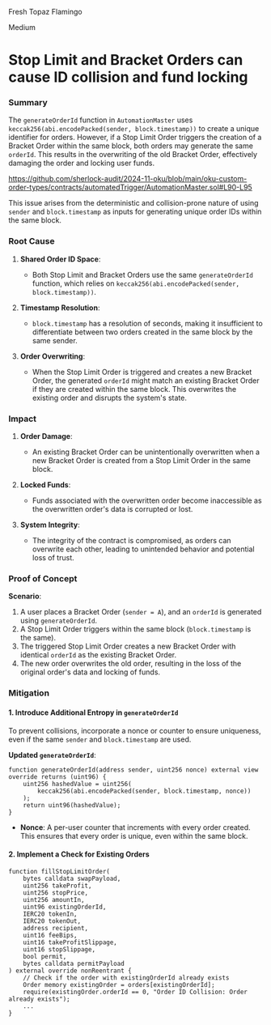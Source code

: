 Fresh Topaz Flamingo

Medium

# Stop Limit and Bracket Orders can cause ID collision and fund locking

### **Summary**
The `generateOrderId` function in `AutomationMaster` uses `keccak256(abi.encodePacked(sender, block.timestamp))` to create a unique identifier for orders. However, if a Stop Limit Order triggers the creation of a Bracket Order within the same block, both orders may generate the same `orderId`. This results in the overwriting of the old Bracket Order, effectively damaging the order and locking user funds. 

https://github.com/sherlock-audit/2024-11-oku/blob/main/oku-custom-order-types/contracts/automatedTrigger/AutomationMaster.sol#L90-L95

This issue arises from the deterministic and collision-prone nature of using `sender` and `block.timestamp` as inputs for generating unique order IDs within the same block.

### **Root Cause**
1. **Shared Order ID Space**:
   - Both Stop Limit and Bracket Orders use the same `generateOrderId` function, which relies on `keccak256(abi.encodePacked(sender, block.timestamp))`.

2. **Timestamp Resolution**:
   - `block.timestamp` has a resolution of seconds, making it insufficient to differentiate between two orders created in the same block by the same sender.

3. **Order Overwriting**:
   - When the Stop Limit Order is triggered and creates a new Bracket Order, the generated `orderId` might match an existing Bracket Order if they are created within the same block. This overwrites the existing order and disrupts the system's state.

### **Impact**
1. **Order Damage**:
   - An existing Bracket Order can be unintentionally overwritten when a new Bracket Order is created from a Stop Limit Order in the same block.

2. **Locked Funds**:
   - Funds associated with the overwritten order become inaccessible as the overwritten order's data is corrupted or lost.

3. **System Integrity**:
   - The integrity of the contract is compromised, as orders can overwrite each other, leading to unintended behavior and potential loss of trust.

### **Proof of Concept**

**Scenario**:
1. A user places a Bracket Order (`sender = A`), and an `orderId` is generated using `generateOrderId`.
2. A Stop Limit Order triggers within the same block (`block.timestamp` is the same).
3. The triggered Stop Limit Order creates a new Bracket Order with identical `orderId` as the existing Bracket Order.
4. The new order overwrites the old order, resulting in the loss of the original order's data and locking of funds.

### **Mitigation**

#### **1. Introduce Additional Entropy in `generateOrderId`**
To prevent collisions, incorporate a nonce or counter to ensure uniqueness, even if the same `sender` and `block.timestamp` are used.

**Updated `generateOrderId`**:
```solidity
function generateOrderId(address sender, uint256 nonce) external view override returns (uint96) {
    uint256 hashedValue = uint256(
        keccak256(abi.encodePacked(sender, block.timestamp, nonce))
    );
    return uint96(hashedValue);
}
```

- **Nonce**: A per-user counter that increments with every order created. This ensures that every order is unique, even within the same block.

#### **2. Implement a Check for Existing Orders**
```solidity
function fillStopLimitOrder(
    bytes calldata swapPayload,
    uint256 takeProfit,
    uint256 stopPrice,
    uint256 amountIn,
    uint96 existingOrderId,
    IERC20 tokenIn,
    IERC20 tokenOut,
    address recipient,
    uint16 feeBips,
    uint16 takeProfitSlippage,
    uint16 stopSlippage,
    bool permit,
    bytes calldata permitPayload
) external override nonReentrant {
    // Check if the order with existingOrderId already exists
    Order memory existingOrder = orders[existingOrderId];
    require(existingOrder.orderId == 0, "Order ID Collision: Order already exists");
    ...
}
```
